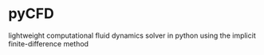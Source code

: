 # pyCFD
lightweight computational fluid dynamics solver in python using the implicit finite-difference method
